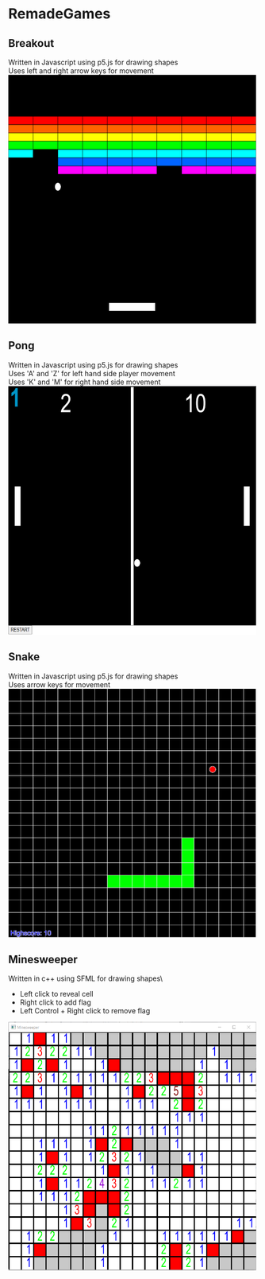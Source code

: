 # RemadeGames
##  Breakout
Written in Javascript using p5.js for drawing shapes\
Uses left and right arrow keys for movement\
<img src="https://github.com/MattR2718/RemadeGames/blob/main/breakout/Breakout.PNG" width="500" height="500">

## Pong
Written in Javascript using p5.js for drawing shapes\
Uses 'A' and 'Z' for left hand side player movement\
Uses 'K' and 'M' for right hand side movement\
<img src="https://github.com/MattR2718/RemadeGames/blob/main/pong/Pong.PNG" width="500" height="500">

## Snake
Written in Javascript using p5.js for drawing shapes\
Uses arrow keys for movement\
<img src="https://github.com/MattR2718/RemadeGames/blob/main/snake/snake.PNG" width="500" height="500">

## Minesweeper
Written in c++ using SFML for drawing shapes\
* Left click to reveal cell
* Right click to add flag
* Left Control + Right click to remove flag
<img src="https://github.com/MattR2718/RemadeGames/blob/main/minesweeper/Minesweeper.PNG" width="500" height="500">
